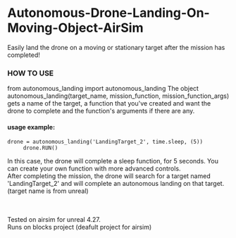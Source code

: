 # Autonomous-Drone-Landing-On-Moving-Object-AirSim
Easily land the drone on a moving or stationary target after the mission has completed! <br>

### HOW TO USE
from autonomous_landing import autonomous_landing
The object autonomous_landing(target_name, mission_function, mission_function_args) gets a name of the target, a function that you've created and want the drone to complete and the function's arguments if there are any. <br>
#### usage example:
```
drone = autonomous_landing('LandingTarget_2', time.sleep, (5))
     drone.RUN()
```
In this case, the drone will complete a sleep function, for 5 seconds. You can create your own function with more advanced controls. <br>
After completing the mission, the drone will search for a target named 'LandingTarget_2' and will complete an autonomous landing on that target. <br> (target name is from unreal)

<br> <br>
Tested on airsim for unreal 4.27. <br> 
Runs on blocks project (deafult project for airsim) <br>
